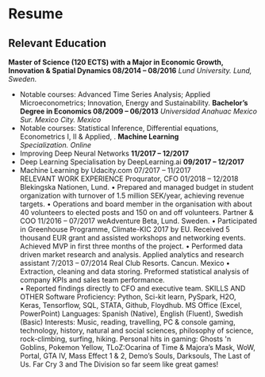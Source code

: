 # Resume
## Relevant Education
**Master of Science (120 ECTS) with a Major in Economic Growth, Innovation & Spatial Dynamics                          08/2014 – 08/2016**
*Lund University. Lund, Sweden.*
  - Notable courses: Advanced Time Series Analysis; Applied Microeconometrics; Innovation, Energy and Sustainability.
**Bachelor’s Degree in Economics                                                      	                               08/2009 – 06/2013**
*Universidad Anahuac Mexico Sur. Mexico City. Mexico*
  - Notable courses: Statistical Inference, Differential equations, Econometrics I, II & Applied, . 
**Machine Learning**                                                       	
*Specialization. Online*
  - Improving Deep Neural Networks	                                                                                 **11/2017 – 12/2017**
  - Deep Learning Specialisation by DeepLearning.ai	                                                                 **09/2017 – 12/2017**
  - Machine Learning by Udacity.com 	07/2017 – 11/2017  
RELEVANT WORK EXPERIENCE
Proqurator, CFO									             01/2018 – 12/2018
Blekingska Nationen, Lund. 
•	Prepared and managed budget in student organization with turnover of 1.5 million SEK/year, achieving revenue targets.
•	Operations and board member in the organisation with about 40 volunteers to elected posts and 150 on and off volunteers.
Partner & COO                                                                                                                                               11/2016 – 07/2017
weAdventure Beta, Lund. Sweden.
•	Participated in Greenhouse Programme, Climate-KIC 2017 by EU. Received 5 thousand EUR grant and assisted workshops and networking events. Achieved MVP in first three months of the project.
•	Performed data driven market research and analysis.
Applied analytics and research assistant 		                                                                                     7/2013 – 07/2014
Real Club Resorts. Cancun. Mexico 
•	Extraction, cleaning and data storing. Preformed statistical analysis of company KPIs and sales team performance.  
•	Reported findings directly to CFO and executive team. 
SKILLS AND OTHER
Software Proficiency: Python, Sci-kit learn, PySpark, H2O, Keras, Tensorflow, SQL, STATA, Github, Floydhub.  MS Office (Excel, PowerPoint)
Languages: Spanish (Native), English (Fluent), Swedish (Basic)
Interests: Music, reading, travelling, PC & console gaming, technology, history, natural and social sciences, philosophy of science, rock-climbing, surfing, hiking.
Personal hits in gaming: Ghosts 'n Goblins, Pokemon Yellow, TLoZ:Ocarina of Time & Majora’s Mask, WoW, Portal, GTA IV, Mass Effect 1 & 2, Demo’s Souls, Darksouls, The Last of Us. Far Cry 3 and The Division so far seem like great games!
